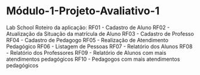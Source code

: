 # Módulo-1-Projeto-Avaliativo-1 
Lab School 
Roteiro da aplicação: 
RF01 - Cadastro de Aluno
RF02 - Atualização da Situação da matrícula de Aluno
RF03 - Cadastro de Professo
RF04 - Cadastro de Pedagogo
RF05 - Realização de Atendimento Pedagógico
RF06 - Listagem de Pessoas
RF07 - Relatório dos Alunos
RF08 - Relatório dos Professores
RF09 - Relatório de Alunos com mais atendimentos pedagógicos
RF10 - Pedagogos com mais atendimentos pedagógicos

